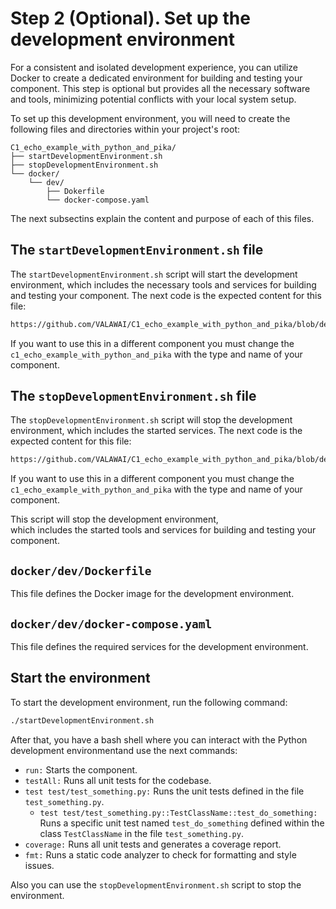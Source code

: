 # Step 2 (Optional). Set up the development environment

For a consistent and isolated development experience, you can utilize Docker to create 
a dedicated environment for building and testing your component. This step is optional 
but provides all the necessary software and tools, minimizing potential conflicts with 
your local system setup.

To set up this development environment, you will need to create the following files and 
directories within your project's root:

```
C1_echo_example_with_python_and_pika/
├── startDevelopmentEnvironment.sh
├── stopDevelopmentEnvironment.sh
└── docker/
    └── dev/
        ├── Dokerfile
        └── docker-compose.yaml
```

The next subsectins explain the content and purpose of each of this files.


## The `startDevelopmentEnvironment.sh` file

The `startDevelopmentEnvironment.sh` script will start the development environment, which includes 
the necessary tools and services for building and testing your component.
The next code is the expected content for this file:

```bash reference {107} showLineNumbers
https://github.com/VALAWAI/C1_echo_example_with_python_and_pika/blob/develop/startDevelopmentEnvironment.sh
```

If you want to use this in a different component you must change the `c1_echo_example_with_python_and_pika` 
with the type and name of your component.


## The `stopDevelopmentEnvironment.sh` file

The `stopDevelopmentEnvironment.sh` script will stop the development environment, which includes 
the started services. The next code is the expected content for this file:

```bash reference {107} showLineNumbers
https://github.com/VALAWAI/C1_echo_example_with_python_and_pika/blob/develop/stopDevelopmentEnvironment.sh
```

If you want to use this in a different component you must change the `c1_echo_example_with_python_and_pika` 
with the type and name of your component.

This script will stop the development environment,	
   which includes the started tools and services for building and testing your component.

## `docker/dev/Dockerfile`

This file defines the Docker image for the development environment.
 
## `docker/dev/docker-compose.yaml`

This file defines the required services for the development environment.
 

## Start the environment

To start the development environment, run the following command:

```bash
./startDevelopmentEnvironment.sh
```

After that, you have a bash shell where you can interact with
the Python development environmentand use the next commands:

* `run:` Starts the component.
* `testAll:` Runs all unit tests for the codebase.
* `test test/test_something.py:` Runs the unit tests defined in
 the file `test_something.py`.
	* `test test/test_something.py::TestClassName::test_do_something:` Runs 
	a specific unit test named `test_do_something` defined within the class `TestClassName` 
	in the file `test_something.py`.
* `coverage:` Runs all unit tests and generates a coverage report.
* `fmt:` Runs a static code analyzer to check for formatting and style issues.

Also you can use the `stopDevelopmentEnvironment.sh` script to stop the environment.